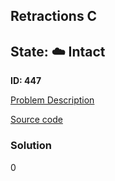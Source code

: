 ## Retractions C

## State: :cloud: **Intact**

**ID: 447**

[Problem Description](https://projecteuler.net/problem=447)

[Source code](main.cpp)

### Solution
0